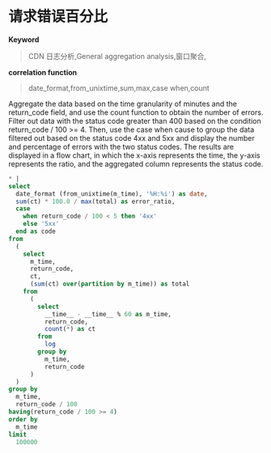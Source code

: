 # 请求错误百分比

**Keyword**

> CDN 日志分析,General aggregation analysis,窗口聚合,

**correlation function**

> date_format,from_unixtime,sum,max,case when,count

Aggregate the data based on the time granularity of minutes and the return_code field, and use the count function to obtain the number of errors. Filter out data with the status code greater than 400 based on the condition return_code / 100 >= 4. Then, use the case when cause to group the data filtered out based on the status code 4xx and 5xx and display the number and percentage of errors with the two status codes.
The results are displayed in a flow chart, in which the x-axis represents the time, the y-axis represents the ratio, and the aggregated column represents the status code.

```SQL
* |
select
  date_format (from_unixtime(m_time), '%H:%i') as date,
  sum(ct) * 100.0 / max(total) as error_ratio,
  case
    when return_code / 100 < 5 then '4xx'
    else '5xx'
  end as code
from
  (
    select
      m_time,
      return_code,
      ct,
      (sum(ct) over(partition by m_time)) as total
    from
      (
        select
          __time__ - __time__ % 60 as m_time,
          return_code,
          count(*) as ct
        from
          log
        group by
          m_time,
          return_code
      )
  )
group by
  m_time,
  return_code / 100
having(return_code / 100 >= 4)
order by
  m_time
limit
  100000
```
